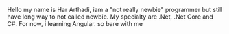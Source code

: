 Hello my name is Har Arthadi, iam a "not really newbie" programmer but still have long way to not called newbie.
My specialty are .Net, .Net Core and C#.
For now, i learning Angular. so bare with me

<!---
HarArthadi/HarArthadi is a ✨ special ✨ repository because its `README.md` (this file) appears on your GitHub profile.
You can click the Preview link to take a look at your changes.
--->
